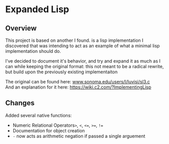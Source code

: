 # Expanded Lisp

## Overview
This project is based on another I found. is a lisp implementation I discovered that was intending to act as an example of what a minimal lisp implementation should do.

I've decided to document it's behavior, and try and expand it as much as I can while keeping the original format: this not meant to be a radical rewrite, but build upon the previously existing implementaiton 

The original can be found here: www.sonoma.edu/users/l/luvisi/sl3.c  
And an explanation for it here: https://wiki.c2.com/?ImplementingLisp

## Changes
Added several native functions:
- Numeric Relational Operators`>`, `<`, `<=`, `>=`, `!=`
- Documentation for object creation
- `-` now acts as arithmetic negation if passed a single arguement
